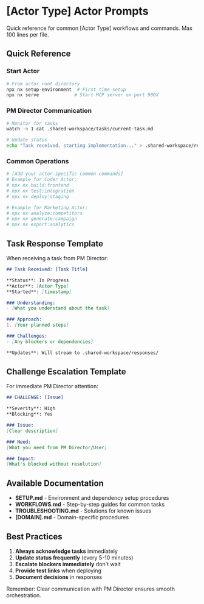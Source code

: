 # [Actor Type] Actor Prompts

Quick reference for common [Actor Type] workflows and commands. Max 100 lines per file.

## Quick Reference

### Start Actor
```bash
# From actor root directory
npx nx setup-environment  # First time setup
npx nx serve             # Start MCP server on port 900X
```

### PM Director Communication
```bash
# Monitor for tasks
watch -n 1 cat .shared-workspace/tasks/current-task.md

# Update status
echo "Task received, starting implementation..." > .shared-workspace/responses/status.md
```

### Common Operations
```bash
# [Add your actor-specific common commands]
# Example for Coder Actor:
# npx nx build:frontend
# npx nx test:integration
# npx nx deploy:staging

# Example for Marketing Actor:
# npx nx analyze:competitors
# npx nx generate:campaign
# npx nx export:analytics
```

## Task Response Template

When receiving a task from PM Director:

```markdown
## Task Received: [Task Title]

**Status**: In Progress
**Actor**: [Actor Type]
**Started**: [timestamp]

### Understanding:
- [What you understand about the task]

### Approach:
1. [Your planned steps]

### Challenges:
- [Any blockers or dependencies]

**Updates**: Will stream to .shared-workspace/responses/
```

## Challenge Escalation Template

For immediate PM Director attention:

```markdown
## CHALLENGE: [Issue]

**Severity**: High
**Blocking**: Yes

### Issue:
[Clear description]

### Need:
[What you need from PM Director/User]

### Impact:
[What's blocked without resolution]
```

## Available Documentation

- **SETUP.md** - Environment and dependency setup procedures
- **WORKFLOWS.md** - Step-by-step guides for common tasks
- **TROUBLESHOOTING.md** - Solutions for known issues
- **[DOMAIN].md** - Domain-specific procedures

## Best Practices

1. **Always acknowledge tasks** immediately
2. **Update status frequently** (every 5-10 minutes)
3. **Escalate blockers immediately** don't wait
4. **Provide test links** when deploying
5. **Document decisions** in responses

Remember: Clear communication with PM Director ensures smooth orchestration.